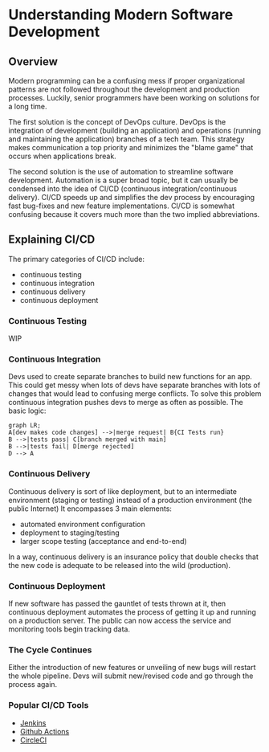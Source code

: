 # Understanding Modern Software Development

## Overview
Modern programming can be a confusing mess if proper organizational patterns are not followed throughout the development and production processes. Luckily, senior programmers have been working on solutions for a long time. 

The first solution is the concept of DevOps culture. DevOps is the integration of development (building an application) and operations (running and maintaining the application) branches of a tech team. This strategy makes communication a top priority and minimizes the "blame game" that occurs when applications break.

The second solution is the use of automation to streamline software development. Automation is a super broad topic, but it can usually be condensed into the idea of CI/CD (continuous integration/continuous delivery). CI/CD speeds up and simplifies the dev process by encouraging fast bug-fixes and new feature implementations. CI/CD is somewhat confusing because it covers much more than the two implied abbreviations.

## Explaining CI/CD
The primary categories of CI/CD include:

- continuous testing
- continuous integration
- continuous delivery
- continuous deployment

### Continuous Testing
WIP

### Continuous Integration
Devs used to create separate branches to build new functions for an app. This could get messy when lots of devs have separate branches with lots of changes that would lead to confusing merge conflicts. To solve this problem continuous integration pushes devs to merge as often as possible. The basic logic:
```mermaid
graph LR;
A[dev makes code changes] -->|merge request| B{CI Tests run}
B -->|tests pass| C[branch merged with main]
B -->|tests fail| D[merge rejected]
D --> A
```

### Continuous Delivery
Continuous delivery is sort of like deployment, but to an intermediate environment (staging or testing) instead of a production environment (the public Internet) It encompasses 3 main elements:

- automated environment configuration
- deployment to staging/testing
- larger scope testing (acceptance and end-to-end)

In a way, continuous delivery is an insurance policy that double checks that the new code is adequate to be released into the wild (production).

### Continuous Deployment
If new software has passed the gauntlet of tests thrown at it, then continuous deployment automates the process of getting it up and running on a production server. The public can now access the service and monitoring tools begin tracking data.

### The Cycle Continues
Either the introduction of new features or unveiling of new bugs will restart the whole pipeline. Devs will submit new/revised code and go through the process again.

### Popular CI/CD Tools
- [Jenkins](https://www.jenkins.io/)
- [Github Actions](https://github.com/features/actions)
- [CircleCI](https://circleci.com/)